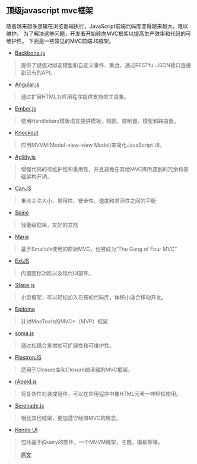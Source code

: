 顶级javascript mvc框架
---
随着越来越多逻辑在浏览器端执行，JavaScript前端代码库变得越来越大，难以维护。
为了解决这些问题，开发者开始转向MVC框架以提高生产效率和代码的可维护性。
下面是一些常见的MVC前端JS框架。

* [Backbone.js](http://backbonejs.org/)
> 提供了键值对绑定模型和自定义事件、集合，通过RESTful JSON接口连接到已有的API。
* [Angular.js](http://angularjs.org/)
> 通过扩展HTML为应用程序提供支持的工具集。
* [Ember.js](http://emberjs.com/)
> 使用Handlebars模板语言提供模板，视图、控制器、模型和路由器。
* [Knockout](http://knockoutjs.com/)
> 应用MVVM(Model-view-view Model)来简化JavaScript UI。
* [Agility.js](http://agilityjs.com/)
> 增强代码的可维护性和重用性，并且避免在其他MVC库所遇到的冗余和基础架构开销。
* [CanJS](http://canjs.us/)
> 重点关注大小、易用性、安全性、速度和灵活性之间的平衡
* [Spine](http://spinejs.com/)
> 轻量级框架，友好的文档
* [Maria](https://github.com/petermichaux/maria)
> 基于Smaltalk使用的原始MVC，也被成为“The Gang of Four MVC”
* [ExtJS](http://www.sencha.com/products/extjs)
> 内置图标功能以及现代UI部件。
* [Stape.js](http://hay.github.com/stapes/)
> 小型框架，可以轻松加入已有的代码库，体积小适合移动开发。
* [Epitome](https://github.com/DimitarChristoff/Epitome)
> 针对MooTools的MVC\*（MVP）框架
* [soma.js](http://somajs.github.com/somajs/)
> 通过松耦合来增加可扩展性和可维护性。
* [PlastronJS](https://github.com/rhysbrettbowen/PlastronJS)
> 适用于Closure库和Closure编译器的MVC框架。
* [rAppid.js](http://www.rappidjs.com/)
> 将复杂性封装成组件，可以在应用程序中像HTML元素一样轻松使用。
* [Serenade.js](https://github.com/elabs/serenade.js)
> 相比其他框架，更加遵守经典MVC的理念。
* [Kendo UI](http://www.kendoui.com/)
> 包括基于jQuery的部件，一个MVVM框架，主题，模板等等。

> [原文](http://www.infoq.com/research/top-javascript-mvc-frameworks)
